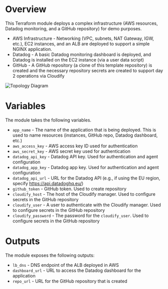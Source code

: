 # Overview

This Terraform module deploys a complex infrastructure (AWS resources, Datadog monitoring, and a GitHub repository) for demo purposes.

* AWS Infrastructure - Networking (VPC, subnets, NAT Gateway, IGW, etc.), EC2 instances, and an ALB are deployed to support a simple NGINX application.
* Datadog - A basic Datadog monitoring dashboard is deployed, and Datadog is installed on the EC2 instance (via a user data script)
* GitHub - A GitHub repository (a clone of this template repository) is created and the necessary repository secrets are created to support day 2 operations via Cloudify

![Topology Diagram](./docs/topology.png)

# Variables

The module takes the following variables.

* `app_name` - The name of the application that is being deployed. This is used to name resources (instances, GitHub repo, Datadog dashboard, etc.)
* `aws_access_key` - AWS access key ID used for authentication
* `aws_secret_key` - AWS secret key used for authentication
* `datadog_api_key` - Datadog API key. Used for authentication and agent configuration
* `datadog_app_key` - Datadog app key. Used for authentication and agent configuration
* `datadog_api_url` - URL for the Datadog API (e.g., if using the EU region, specify https://api.datadoghq.eu/)
* `github_token` - GitHub token. Used to create repository
* `cloudify_host` - The host of the Cloudify manager. Used to configure secrets in the GitHub repository
* `cloudify_user` - A user to authenticate with the Cloudify manager. Used to configure secrets in the GitHub repository
* `cloudify_password` - The password for the `cloudify_user`. Used to configure secrets in the GitHub repository

# Outputs

The module exposes the following outputs:

* `lb_dns` - DNS endpoint of the ALB deployed in AWS
* `dashboard_url` - URL to access the Datadog dashboard for the application
* `repo_url` - URL for the GitHub repository that is created
